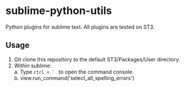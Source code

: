 # sublime-python-utils

Python plugins for sublime text. All plugins are tested on ST3.

## Usage

1. Git clone this repository to the default ST3/Packages/User directory.
2. Within sublime:  
  a. Type ``ctrl + ` `` to open the command console.  
  b. view.run_command('select_all_spelling_errors')  
